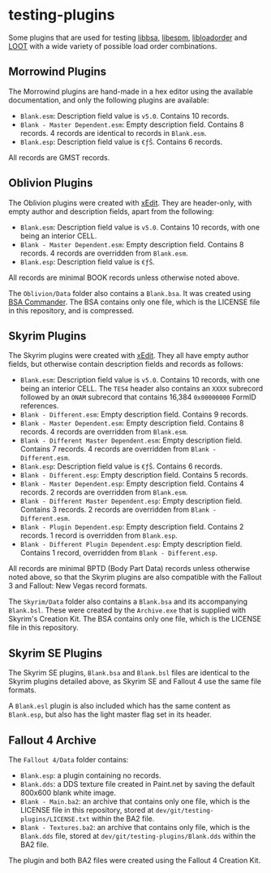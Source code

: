 testing-plugins
===============

Some plugins that are used for testing [libbsa](https://github.com/WrinklyNinja/libbsa), [libespm](https://github.com/WrinklyNinja/libespm), [libloadorder](https://github.com/WrinklyNinja/libloadorder) and [LOOT](https://github.com/LOOT) with a wide variety of possible load order combinations.

## Morrowind Plugins

The Morrowind plugins are hand-made in a hex editor using the available documentation, and only the following plugins are available:

* `Blank.esm`: Description field value is `v5.0`. Contains 10 records.
* `Blank - Master Dependent.esm`: Empty description field. Contains 8 records. 4 records are identical to records in `Blank.esm`.
* `Blank.esp`: Description field value is `€ƒŠ`. Contains 6 records.

All records are GMST records.

## Oblivion Plugins

The Oblivion plugins were created with [xEdit](https://github.com/TES5Edit). They are header-only, with empty author and description fields, apart from the following:

* `Blank.esm`: Description field value is `v5.0`. Contains 10 records, with one being an interior CELL.
* `Blank - Master Dependent.esm`: Empty description field. Contains 8 records. 4 records are overridden from `Blank.esm`.
* `Blank.esp`: Description field value is `€ƒŠ`.

All records are minimal BOOK records unless otherwise noted above.

The `Oblivion/Data` folder also contains a `Blank.bsa`. It was created using [BSA Commander](http://www.nexusmods.com/oblivion/mods/3311/). The BSA contains only one file, which is the LICENSE file in this repository, and is compressed.


## Skyrim Plugins

The Skyrim plugins were created with [xEdit](https://github.com/TES5Edit). They all have empty author fields, but otherwise contain description fields and records as follows:

* `Blank.esm`: Description field value is `v5.0`. Contains 10 records, with one being an interior CELL. The `TES4` header also contains an `XXXX` subrecord followed by an `ONAM` subrecord that contains 16,384 `0x00000000` FormID references.
* `Blank - Different.esm`: Empty description field. Contains 9 records.
* `Blank - Master Dependent.esm`: Empty description field. Contains 8 records. 4 records are overridden from `Blank.esm`.
* `Blank - Different Master Dependent.esm`: Empty description field. Contains 7 records. 4 records are overridden from `Blank - Different.esm`.
* `Blank.esp`: Description field value is `€ƒŠ`. Contains 6 records.
* `Blank - Different.esp`: Empty description field. Contains 5 records.
* `Blank - Master Dependent.esp`: Empty description field. Contains 4 records. 2 records are overridden from `Blank.esm`.
* `Blank - Different Master Dependent.esp`: Empty description field. Contains 3 records. 2 records are overridden from `Blank - Different.esm`.
* `Blank - Plugin Dependent.esp`: Empty description field. Contains 2 records. 1 record is overridden from `Blank.esp`.
* `Blank - Different Plugin Dependent.esp`: Empty description field. Contains 1 record, overridden from `Blank - Different.esp`.

All records are minimal BPTD (Body Part Data) records unless otherwise noted above, so that the Skyrim plugins are also compatible with the Fallout 3 and Fallout: New Vegas record formats.

The `Skyrim/Data` folder also contains a `Blank.bsa` and its accompanying `Blank.bsl`. These were created by the `Archive.exe` that is supplied with Skyrim's Creation Kit. The BSA contains only one file, which is the LICENSE file in this repository.

## Skyrim SE Plugins

The Skyrim SE plugins, `Blank.bsa` and `Blank.bsl` files are identical to the Skyrim plugins detailed above, as Skyrim SE and Fallout 4 use the same file formats.

A `Blank.esl` plugin is also included which has the same content as `Blank.esp`, but also has the light master flag set in its header.

## Fallout 4 Archive

The `Fallout 4/Data` folder contains:

* `Blank.esp`: a plugin containing no records.
* `Blank.dds`: a DDS texture file created in Paint.net by saving the default 800x600 blank white image.
* `Blank - Main.ba2`: an archive that contains only one file, which is the LICENSE file in this repository, stored at `dev/git/testing-plugins/LICENSE.txt` within the BA2 file.
* `Blank - Textures.ba2`: an archive that contains only file, which is the `Blank.dds` file, stored at `dev/git/testing-plugins/Blank.dds` within the BA2 file.

The plugin and both BA2 files were created using the Fallout 4 Creation Kit.
